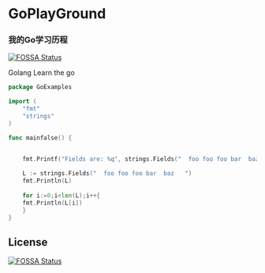 # GoPlayGround

### 我的Go学习历程

[![FOSSA Status](https://app.fossa.io/api/projects/git%2Bgithub.com%2Fniasand%2Fhow_to_go.svg?type=shield)](https://app.fossa.io/projects/git%2Bgithub.com%2Fniasand%2Fhow_to_go?ref=badge_shield)

Golang 
Learn the go

```go
package GoExamples

import (
	"fmt"
	"strings"
)

func mainfalse() {


	fmt.Printf("Fields are: %q", strings.Fields("  foo foo foo bar  baz   "))
	
	L := strings.Fields("  foo foo foo bar  baz   ")
	fmt.Println(L)
	
	for i:=0;i<len(L);i++{
	fmt.Println(L[i])
	}
}
```


## License
[![FOSSA Status](https://app.fossa.io/api/projects/git%2Bgithub.com%2Fniasand%2Fhow_to_go.svg?type=large)](https://app.fossa.io/projects/git%2Bgithub.com%2Fniasand%2Fhow_to_go?ref=badge_large)